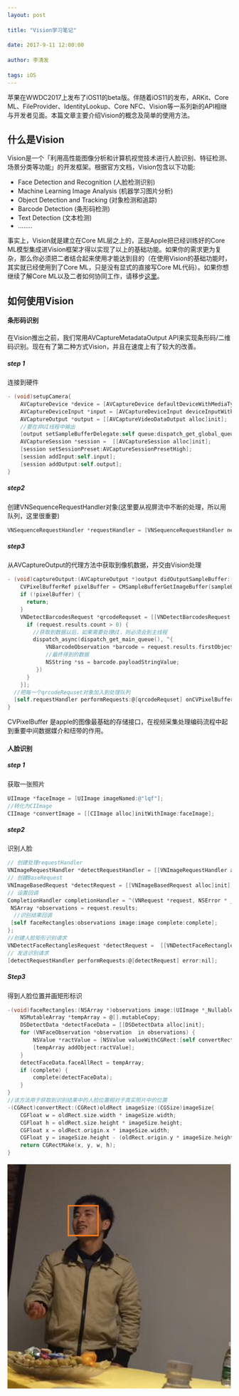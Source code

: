 ```yaml
---
layout: post

title: "Vision学习笔记"

date: 2017-9-11 12:00:00

author: 李清发

tags: iOS
---
```




苹果在WWDC2017上发布了iOS11的beta版。伴随着iOS11的发布，ARKit、Core ML、FileProvider、IdentityLookup、Core NFC、Vision等一系列新的API相继与开发者见面。本篇文章主要介绍Vision的概念及简单的使用方法。

## 什么是Vision

Vision是一个「利用高性能图像分析和计算机视觉技术进行人脸识别、特征检测、场景分类等功能」的开发框架。根据官方文档，Vision包含以下功能:

- Face Detection and Recognition (人脸检测识别)
- Machine Learning Image Analysis (机器学习图片分析)
- Object Detection and Tracking (对象检测和追踪)
- Barcode Detection (条形码检测)
- Text Detection (文本检测)
- ……..

事实上，Vision就是建立在Core ML层之上的，正是Apple把已经训练好的Core ML模型集成进Vision框架才得以实现了以上的基础功能。如果你的需求更为复杂，那么你必须把二者结合起来使用才能达到目的（在使用Vision的基础功能时，其实就已经使用到了Core ML，只是没有显式的直接写Core ML代码）。如果你想继续了解Core ML以及二者如何协同工作，请移步[这里](https://izhangmai.github.io/2017/06/26/WWDC2017%E4%B9%8BCore-ML/)。

## 如何使用Vision

#### 条形码识别

在Vision推出之前，我们常用AVCaptureMetadataOutput API来实现条形码/二维码识别。现在有了第二种方式Vision，并且在速度上有了较大的改善。

##### step 1

连接到硬件

```objective-c
- (void)setupCamera{
  	AVCaptureDevice *device = [AVCaptureDevice defaultDeviceWithMediaType:AVMediaTypeVideo];
	AVCaptureDeviceInput *input = [AVCaptureDeviceInput deviceInputWithDevice:self.device 	error:nil];
	AVCaptureOutput *output = [[AVCaptureVideoDataOutput alloc]init];
  	//要在非UI线程中输出
  	[output setSampleBufferDelegate:self queue:dispatch_get_global_queue(DISPATCH_QUEUE_PRIORITY_HIGH, 0)];
	AVCaptureSession *session =  [[AVCaptureSession alloc]init];
  	[session setSessionPreset:AVCaptureSessionPresetHigh];
    [session addInput:self.input];
    [session addOutput:self.output];
}
```

##### step2

创建VNSequenceRequestHandler对象(这里要从视屏流中不断的处理，所以用队列，这里很重要)

```objective-c
VNSequenceRequestHandler *requestHandler = [VNSequenceRequestHandler new];
```

##### step3

从AVCaptureOutput的代理方法中获取到像机数据，并交由Vision处理

```objective-c
- (void)captureOutput:(AVCaptureOutput *)output didOutputSampleBuffer:(CMSampleBufferRef)sampleBuffer fromConnection:(AVCaptureConnection *)connection {
    CVPixelBufferRef pixelBuffer = CMSampleBufferGetImageBuffer(sampleBuffer);
    if (!pixelBuffer) {
      return;
    }
  	VNDetectBarcodesRequest *qrcodeRequset = [[VNDetectBarcodesRequest alloc]initWithCompletionHandler:^(VNRequest * _Nonnull request, NSError * _Nullable error){
      if (request.results.count > 0) {
        //获取到数据以后，如果需要处理UI，则必须会到主线程
        dispatch_async(dispatch_get_main_queue(), ^{
            VNBarcodeObservation *barcode = request.results.firstObject;
          	//最终得到的数据
            NSString *ss = barcode.payloadStringValue;
         })  
      }
    }];
  //把每一个qrcodeRequset对象加入到处理队列
  [self.requestHandler performRequests:@[qrcodeRequset] onCVPixelBuffer:pixelBuffer error:NULL];
}
```

CVPixelBuffer 是apple的图像最基础的存储接口，在视频采集处理编码流程中起到重要中间数据媒介和纽带的作用。

#### 人脸识别

##### step 1

获取一张照片

```objective-c
UIImage *faceImage = [UIImage imageNamed:@"lqf"];
//转化为CIImage
CIImage *convertImage = [[CIImage alloc]initWithImage:faceImage];
```

##### step2

识别人脸

```objective-c
// 创建处理requestHandler
VNImageRequestHandler *detectRequestHandler = [[VNImageRequestHandler alloc]initWithCIImage:convertImage options:@{}];
// 创建BaseRequest
VNImageBasedRequest *detectRequest = [[VNImageBasedRequest alloc]init];
// 设置回调
CompletionHandler completionHandler = ^(VNRequest *request, NSError * _Nullable error) {
 NSArray *observations = request.results;
  //识别结果回调
 [self faceRectangles:observations image:image complete:complete];
};
//创建人脸矩形识别请求
VNDetectFaceRectanglesRequest *detectRequest =  [[VNDetectFaceRectanglesRequest alloc]initWithCompletionHandler:completionHandler];
// 发送识别请求
[detectRequestHandler performRequests:@[detectRequest] error:nil];
```

##### Step3

得到人脸位置并画矩形标识

```objective-c
-(void)faceRectangles:(NSArray *)observations image:(UIImage *_Nullable)image complete:(detectImageHandler _Nullable )complete{
    NSMutableArray *tempArray = @[].mutableCopy;
    DSDetectData *detectFaceData = [[DSDetectData alloc]init];
    for (VNFaceObservation *observation  in observations) {
        NSValue *ractValue = [NSValue valueWithCGRect:[self convertRect:observation.boundingBox imageSize:image.size]];
        [tempArray addObject:ractValue];
    }
    detectFaceData.faceAllRect = tempArray;
    if (complete) {
        complete(detectFaceData);
    }
}
//该方法用于获取到识别结果中的人脸位置相对于真实照片中的位置
-(CGRect)convertRect:(CGRect)oldRect imageSize:(CGSize)imageSize{
    CGFloat w = oldRect.size.width * imageSize.width;
    CGFloat h = oldRect.size.height * imageSize.height;
    CGFloat x = oldRect.origin.x * imageSize.width;
    CGFloat y = imageSize.height - (oldRect.origin.y * imageSize.height) - h;
    return CGRectMake(x, y, w, h);
}
```

![](/img/post/Vision/result.png)

